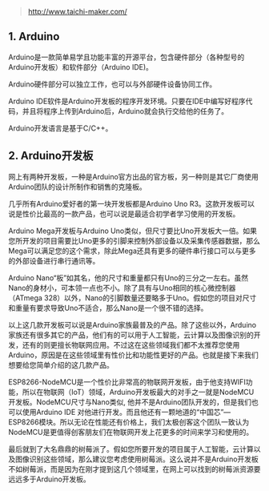 > http://www.taichi-maker.com/

## 1. Arduino

Arduino是一款简单易学且功能丰富的开源平台，包含硬件部分（各种型号的Arduino开发板）和软件部分（Arduino IDE)。

Arduino硬件部分可以独立工作，也可以与外部硬件设备协同工作。

Arduino IDE软件是Arduino开发板的程序开发环境。只要在IDE中编写好程序代码，并且将程序上传到Arduino后，Arduino就会执行交给他的任务了。

Arduino开发语言是基于C/C++。

## 2. Arduino开发板

网上有两种开发板，一种是Arduino官方出品的官方板，另一种则是其它厂商使用Arduino团队的设计所制作和销售的克隆板。

几乎所有Arduino爱好者的第一块开发板都是Arduino Uno R3。这款开发板可以说是性价比最高的一款产品，也可以说是最适合初学者学习使用的开发板。

Arduino Mega开发板与Arduino Uno类似，但尺寸要比Uno开发板大一倍。如果您所开发的项目需要比Uno更多的引脚来控制外部设备以及采集传感器数据，那么Mega可以满足您的这个需求，除此Mega还具有更多的硬件串行接口可以与更多的外部设备进行串行通讯等。

Arduino Nano“板”如其名，他的尺寸和重量都只有Uno的三分之一左右。虽然Nano的身材小，可本领一点也不小。除了具有与Uno相同的核心微控制器（ATmega 328）以外，Nano的引脚数量还要略多于Uno。假如您的项目对尺寸和重量有要求导致Uno不适合，那么Nano是一个很不错的选择。

以上这几款开发板可以说是Arduino家族最普及的产品。除了这些以外，Arduino家族还有很多其它的产品，他们有的可以用于人工智能，云计算以及图像识别的开发，还有的则更擅长物联网应用。不过这在这些领域我们都不太推荐您使用Arduino，原因是在这些领域里有性价比和功能性更好的产品。也就是接下来我们想要给您简单介绍的这几款产品。

ESP8266-NodeMCU是一个性价比非常高的物联网开发板，由于他支持WIFI功能，所以在物联网（IoT）领域，Arduino开发板最大的对手之一就是NodeMCU开发板。NodeMCU尺寸与Nano类似, 他并不是Arduino团队开发的，但是我们也可以使用Arduino IDE 对他进行开发。而且他还有一颗地道的“中国芯”—ESP8266模块。所以无论在性能还有价格上，我们太极创客这个团队一致认为NodeMCU是更值得创客朋友们在物联网开发上花更多的时间来学习和使用的。

最后就到了大名鼎鼎的树莓派了。假如您所要开发的项目属于人工智能，云计算以及图像识别这些领域，那么建议您考虑使用树莓派。这么说并不是Arduino开发板不如树莓派，而是因为在刚才提到这几个领域里，在网上可以找到的树莓派资源要远远多于Arduino开发板。

